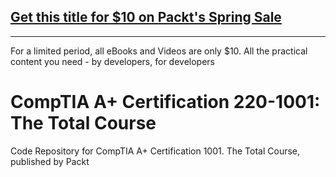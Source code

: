 ## [Get this title for $10 on Packt's Spring Sale](https://www.packt.com/V15415?utm_source=github&utm_medium=packt-github-repo&utm_campaign=spring_10_dollar_2022)
-----
For a limited period, all eBooks and Videos are only $10. All the practical content you need \- by developers, for developers

# CompTIA A+ Certification 220-1001: The Total Course
Code Repository for CompTIA A+ Certification 1001. The Total Course, published by Packt
